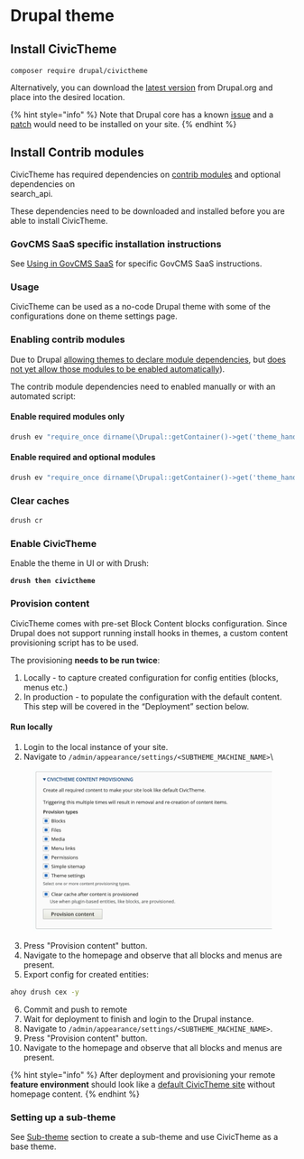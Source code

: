 # Drupal theme

## Install CivicTheme

```
composer require drupal/civictheme
```

Alternatively, you can download the [latest version](https://www.drupal.org/project/civictheme/releases) from Drupal.org and place into the desired location.

{% hint style="info" %}
Note that Drupal core has a known [issue](https://www.drupal.org/node/3204271) and a [patch](https://www.drupal.org/files/issues/2023-07-16/3204271-20-missing-layout-exception.patch) would need to be installed on your site.
{% endhint %}

## Install Contrib modules

CivicTheme has required dependencies on [contrib modules](https://github.com/civictheme/monorepo-drupal/blob/develop/web/themes/contrib/civictheme/civictheme.info.yml#L11) and optional dependencies on\
search\_api.

These dependencies need to be downloaded and installed before you are able to install CivicTheme.

### GovCMS SaaS specific installation instructions

See [Using in GovCMS SaaS](using-in-govcms-saas.md) for specific GovCMS SaaS instructions.

### Usage

CivicTheme can be used as a no-code Drupal theme with some of the configurations done on theme settings page.

### Enabling contrib modules

Due to Drupal [allowing themes to declare module dependencies](https://www.drupal.org/node/2937955), but [does not yet allow those modules to be enabled automatically](https://www.drupal.org/project/drupal/issues/3100374)).

The contrib module dependencies need to enabled manually or with an automated script:

#### Enable required modules only

```sh
drush ev "require_once dirname(\Drupal::getContainer()->get('theme_handler')->rebuildThemeData()['civictheme']->getPathname()) . '/theme-settings.provision.inc'; civictheme_enable_modules(FALSE);"
```

#### Enable required and optional modules

```sh
drush ev "require_once dirname(\Drupal::getContainer()->get('theme_handler')->rebuildThemeData()['civictheme']->getPathname()) . '/theme-settings.provision.inc'; civictheme_enable_modules();"
```

### Clear caches

```sh
drush cr
```

### Enable CivicTheme

Enable the theme in UI or with Drush:

<pre class="language-sh"><code class="lang-sh"><strong>drush then civictheme
</strong></code></pre>

### Provision content

CivicTheme comes with pre-set Block Content blocks configuration. Since Drupal does not support running install hooks in themes, a custom content provisioning script has to be used.

The provisioning **needs to be run twice**:

1. Locally - to capture created configuration for config entities (blocks, menus etc.)
2. In production - to populate the configuration with the default content. This step will be covered in the “Deployment” section below.

#### Run locally

1. Login to the local instance of your site.
2. Navigate to `/admin/appearance/settings/<SUBTHEME_MACHINE_NAME>`\\

<figure><img src="../../.gitbook/assets/provision-content.png" alt=""><figcaption></figcaption></figure>

3. Press "Provision content" button.
4. Navigate to the homepage and observe that all blocks and menus are present.
5. Export config for created entities:

```sh
ahoy drush cex -y
```

6. Commit and push to remote
7. Wait for deployment to finish and login to the Drupal instance.
8. Navigate to `/admin/appearance/settings/<SUBTHEME_MACHINE_NAME>`.
9. Press "Provision content" button.
10. Navigate to the homepage and observe that all blocks and menus are present.

{% hint style="info" %}
After deployment and provisioning your remote **feature environment** should look like a [default CivicTheme site](https://default.civictheme.io/) without homepage content.&#x20;
{% endhint %}

### Setting up a sub-theme

See [Sub-theme](sub-theme.md) section to create a sub-theme and use CivicTheme as a base theme.

